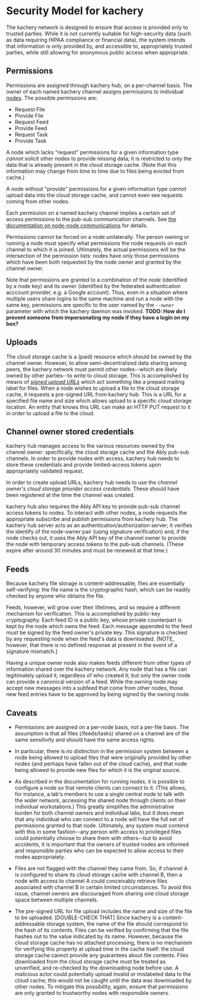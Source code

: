# Security Model for kachery

The kachery network is designed to ensure that access is provided
only to trusted parties. While it is not currently suitable for
high-security data (such as data requiring HIPAA compliance or
financial data), the system intends that information
is only provided by, and accessible to, appropriately trusted parties,
while still allowing for anonymous public access when appropriate.

## Permissions

Permissions are assigned through kachery hub, on a per-channel
basis. The owner of each named kachery channel assigns permissions to
individual [nodes](./node.md). The possible permissions are:

* Request File
* Provide File
* Request Feed
* Provide Feed
* Request Task
* Provide Task

A node which lacks "request" permissions for a given information
type *cannot* solicit other nodes to provide missing data; it is
restricted to only the data that is already present in the
cloud storage cache. (Note that this information may change from
time to time due to files being evicted from cache.)

A node without "provide" permissions for a given information type
*cannot* upload data into the cloud storage cache, and cannot even
see requests coming from other nodes.

Each permission on a named kachery channel implies a certain set of
access permissions to the pub-sub communication channels. See
[the documentation on node-node communications](./node.md#coordinating_communications)
for details.

Permissions cannot be forced on a node unilaterally. The person owning
or running a node must specify what permissions the node requests on
each channel to which it is joined. Ultimately, the actual permissions
will be the intersection of the permission lists: nodes have only
those permissions which have been both requested by the node owner
and granted by the channel owner.

Note that permissions are granted to a combination of the *node*
(identified by a node key) and its *owner* (identified by the federated
authentication acccount provider, e.g. a Google account). Thus, even in a
situation where multiple users share logins to the same machine and run
a node with the same key, permissions are specific to the user named by
the `--owner` parameter with which the kachery daemon was invoked.
**TODO: How do I prevent someone from impersonating my node if they have
a login on my box?**

## Uploads

The cloud storage cache is a (paid) resource which should be owned by the
channel owner. However, to allow semi-decentralized data sharing among peers,
the kachery network must permit other nodes--which are likely owned by
other parties--to write to cloud storage. This is accomplished by means of
*[signed upload URLs](https://cloud.google.com/storage/docs/access-control/signed-urls)*
which act something like a prepaid mailing label for files. When a node wishes to
upload a file to the cloud storage cache, it requests a pre-signed URL
from kachery hub. This is a URL for a specified file name and size which
allows upload to a specific cloud storage location. An entity that knows this
URL can make an HTTP PUT request to it in order to upload a file to the cloud.

## Channel owner stored credentials

kachery hub manages access to the various resources owned by the channel
owner: specifically, the cloud storage cache and the Ably pub-sub channels.
In order to provide nodes with access, kachery hub needs to store
these credentials and provide limited-access tokens upon
appropriately validated request.

In order to create upload URLs, kachery hub needs to use the
*channel owner's cloud storage provider access credentials*. These should
have been registered at the time the channel was created.

kachery hub also requires the Ably API key to provide pub-sub channel
access tokens to nodes. To interact with other nodes, a node requests
the appropriate subscribe and publish permissions from kachery hub.
The kachery hub server acts as an authentication/authorization server;
it verifies the identify of the node-owner pair (using signature verification)
and, if the node checks out, it uses the Ably API key of the channel owner
to provide the node with temporary access tokens to the pub-sub channels.
(These expire after around 30 minutes and must be renewed at that time.)

## Feeds

Because kachery file storage is content-addressable, files are essentially
self-verifying: the file name is the cryptographic hash, which can
be readily checked by anyone who obtains the file.

Feeds, however, will grow over their lifetimes, and so require a different
mechanism for verification. This is accomplished by public-key cryptography.
Each feed ID is a public key, whose private counterpart is kept by the node
which owns the feed. Each message appended to the feed must be signed
by the feed owner's private key. This signature is checked by any
requesting node when the feed's data is downloaded.
[NOTE, however, that there is no defined response at present in
the event of a signature mismatch.]

Having a unique owner node also makes feeds different from other
types of information shared over the kachery network. Any node that
has a file can legitimately upload it, regardless of who
created it; but only the owner node can provide a
canonical version of a feed. While the owning node may accept
new messages into a subfeed that come from other nodes, those
new feed entries have to be approved by being signed by the
owning node.

## Caveats

* Permissions are assigned on a per-node basis, not a per-file basis.
The assumption is that all files (/feeds/tasks) shared on a channel
are of the same sensitivity and should have the same access rights.

* In particular, there is no distinction in the
permission system between a node being allowed to upload files that were
originally provided by other nodes (and perhaps have fallen out of the
cloud cache), and that node being allowed to provide new files for which
it is the original source.

* As described in the documentation for running nodes, it is possible
to configure a node so that remote clients can connect to it. (This allows,
for instance, a lab's members to use a single central node to talk with the
wider network, accessing the shared node through clients on their individual
workstations.) This greatly simplifies the administrative burden for both
channel owners and individual labs, but it does mean that any individual
who can connect to a node will have the full set of permissions granted to that node.
Ultimately, any system must contend with this in some fashion--any person
with access to privileged files could potentially choose to share them with
others--but to avoid accidents, it is important that the owners of trusted nodes
are informed and responsible parties who can be expected to allow access to
their nodes appropriately.

* Files are not flagged with the channel they came from. So, if channel A
is configured to share its cloud storage cache with channel B,
then a node with access to channel A could conceivably retrieve files associated
with channel B in certain limited circumstances. To avoid this issue, channel
owners are discouraged from sharing one cloud storage space between multiple channels.

* The pre-signed URL for file upload includes the name and size of the file to
be uploaded. [DOUBLE-CHECK THAT] Since kachery is a content-addressable
storage system, the name of the file should correspond to the hash of its contents.
Files can be verified by confirming that the file hashes out to the value indicated
by its name.
However, because the cloud storage cache has no attached processing, there is no
mechanism for verifying this property at upload time in the cache itself: the cloud
storage cache cannot provide any guarantees about file contents.
Files downloaded from the cloud storage cache
must be treated as unverified, and re-checked by the downloading node before use.
A malicious actor could potentially upload invalid or mislabeled data
to the cloud cache; this would not be caught until the data was downloaded
by other nodes. To mitigate this possibility, again, ensure that permissions
are only granted to trustworthy nodes with responsible owners.
